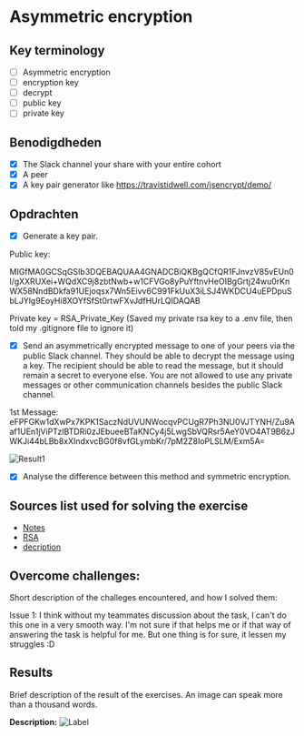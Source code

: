 # Asymmetric encryption

## Key terminology

- [ ] Asymmetric encryption
- [ ] encryption key
- [ ] decrypt
- [ ] public key
- [ ] private key

## Benodigdheden

- [x] The Slack channel your share with your entire cohort
- [x] A peer
- [x] A key pair generator like https://travistidwell.com/jsencrypt/demo/

## Opdrachten

- [x] Generate a key pair.

Public key:

MIGfMA0GCSqGSIb3DQEBAQUAA4GNADCBiQKBgQCfQR1FJnvzV85vEUn0l/gXXRUXei+WQdXC9j8zbtNwb+w1CFVGo8yPuYftnvHeOIBgGrtj24wu0rKnWX58NndBDkfa91UEjoqsx7Wn5Eivv6C991FkUuX3iLSJ4WKDCU4uEPDpuSbLJYlg9EoyHi8XOYfSfSt0rtwFXvJdfHUrLQIDAQAB

Private key = RSA_Private_Key (Saved my private rsa key to a .env file, then told my .gitignore file to ignore it)

- [x] Send an asymmetrically encrypted message to one of your peers via the public Slack channel. They should be able to decrypt the message using a key. The recipient should be able to read the message, but it should remain a secret to everyone else. You are not allowed to use any private messages or other communication channels besides the public Slack channel.

1st Message:
eFPFGKw1dXwPx7KPK1SaczNdUVUNWocqvPCUgR7Ph3NU0VJTYNH/Zu9Aaf1UEn1jViPTzlBTDRi0zJEbueeBTaKNCy4j5LwgSbVQRsr5AeY0VO4AT9B6zJWKJi44bLBb8xXIndxvcBG0f8vfGLymbKr/7pM2Z8IoPLSLM/Exm5A=

![Result1]()

- [x] Analyse the difference between this method and symmetric encryption.

## Sources list used for solving the exercise

- [Notes](https://drive.google.com/drive/folders/1ngTMmDk8hX61yQQGFieqFLswh6UdoEGO)
- [RSA](https://www.devglan.com/online-tools/rsa-encryption-decryption)
- [decription](https://www.javainuse.com/aesgenerator)

## Overcome challenges:

Short description of the challeges encountered, and how I solved them:

Issue 1: I think without my teammates discussion about the task, I can't do this one in a very smooth way. I'm not sure if that helps me or if that way of answering the task is helpful for me. But one thing is for sure, it lessen my struggles :D

## Results

Brief description of the result of the exercises. An image can speak more than a thousand words.

**Description:**
![Label]()
